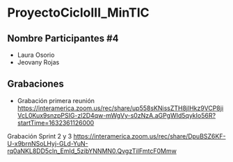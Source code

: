 # ProyectoCicloIII_MinTIC

## Nombre Participantes #4
* Laura Osorio 
* Jeovany Rojas

## Grabaciones

* Grabación primera reunión
https://interamerica.zoom.us/rec/share/up558sKNissZTH8jlHkz9VCP8jiVcL0Kux9snzpPSIG-zl2D4qw-mWgVy-s0zNzA.aGPgWId5qykIo56R?startTime=1632361126000

Grabación Sprint 2 y 3 
https://interamerica.zoom.us/rec/share/DpuBSZ6KF-U-x9brnNSoLHyj-GLd-YuN-rq0aNKL8DD5cln_Emld_5zibYNNMN0.QvgzTiIFmtcF0Mmw
